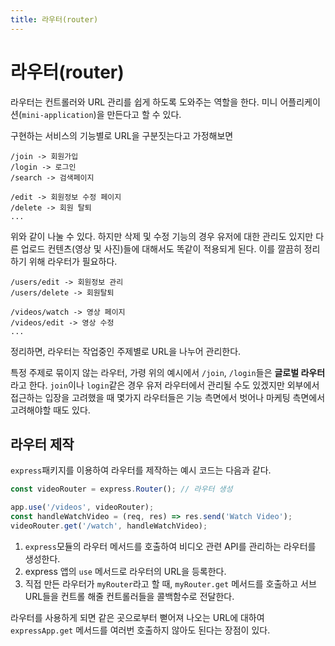 ```yaml
---
title: 라우터(router)
---
```


# 라우터(router)

라우터는 컨트롤러와 URL 관리를 쉽게 하도록 도와주는 역할을 한다. 미니 어플리케이션(`mini-application`)을 만든다고 할 수 있다.

구현하는 서비스의 기능별로 URL을 구분짓는다고 가정해보면

```text
/join -> 회원가입
/login -> 로그인
/search -> 검색페이지

/edit -> 회원정보 수정 페이지
/delete -> 회원 탈퇴
...
```

위와 같이 나눌 수 있다. 하지만 삭제 및 수정 기능의 경우 유저에 대한 관리도 있지만 다른 업로드 컨텐츠(영상 및 사진)들에 대해서도 똑같이 적용되게 된다.
이를 깔끔히 정리하기 위해 라우터가 필요하다.

```text
/users/edit -> 회원정보 관리
/users/delete -> 회원탈퇴

/videos/watch -> 영상 페이지
/videos/edit -> 영상 수정
...
```

정리하면, 라우터는 작업중인 주제별로 URL을 나누어 관리한다.

특정 주제로 묶이지 않는 라우터, 가령 위의 예시에서 `/join`, `/login`들은 **글로벌 라우터**라고 한다. `join`이나 `login`같은 경우 유저 라우터에서 관리될 수도 있겠지만 외부에서 접근하는 입장을 고려했을 때 몇가지 라우터들은 기능 측면에서 벗어나 마케팅 측면에서 고려해야할 때도 있다.

## 라우터 제작

`express`패키지를 이용하여 라우터를 제작하는 예시 코드는 다음과 같다.

```js
const videoRouter = express.Router(); // 라우터 생성

app.use('/videos', videoRouter);
const handleWatchVideo = (req, res) => res.send('Watch Video');
videoRouter.get('/watch', handleWatchVideo);
```

1. `express`모듈의 라우터 메서드를 호출하여 비디오 관련 API를 관리하는 라우터를 생성한다.
2. express 앱의 `use` 메서드로 라우터의 URL을 등록한다.
3. 직접 만든 라우터가 `myRouter`라고 할 때, `myRouter.get` 메서드를 호출하고 서브 URL들을 컨트롤 해줄 컨트롤러들을 콜백함수로 전달한다.

라우터를 사용하게 되면 같은 곳으로부터 뻗어져 나오는 URL에 대하여 `expressApp.get` 메서드를 여러번 호출하지 않아도 된다는 장점이 있다.
